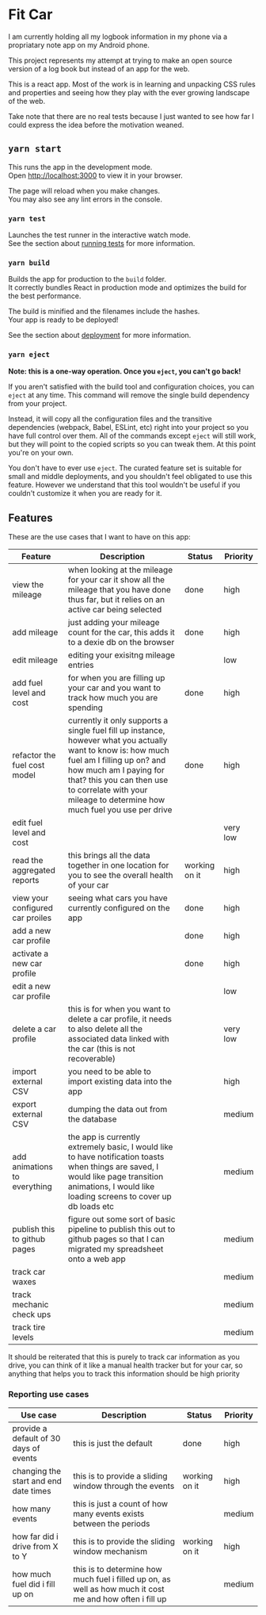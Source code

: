 # Fit Car

I am currently holding all my logbook information in my phone via
a propriatary note app on my Android phone.

This project represents my attempt at trying to make an open source
version of a log book but instead of an app for the web.

This is a react app. Most of the work is in learning and unpacking
CSS rules and properties and seeing how they play with the ever
growing landscape of the web.

Take note that there are no real tests because I just wanted to
see how far I could express the idea before the motivation weaned.

## `yarn start`

This runs the app in the development mode.\
Open [http://localhost:3000](http://localhost:3000) to view it in your browser.

The page will reload when you make changes.\
You may also see any lint errors in the console.

### `yarn test`

Launches the test runner in the interactive watch mode.\
See the section about [running tests](https://facebook.github.io/create-react-app/docs/running-tests) for more information.

### `yarn build`

Builds the app for production to the `build` folder.\
It correctly bundles React in production mode and optimizes the build for the best performance.

The build is minified and the filenames include the hashes.\
Your app is ready to be deployed!

See the section about [deployment](https://facebook.github.io/create-react-app/docs/deployment) for more information.

### `yarn eject`

**Note: this is a one-way operation. Once you `eject`, you can't go back!**

If you aren't satisfied with the build tool and configuration choices, you can `eject` at any time. This command will remove the single build dependency from your project.

Instead, it will copy all the configuration files and the transitive dependencies (webpack, Babel, ESLint, etc) right into your project so you have full control over them. All of the commands except `eject` will still work, but they will point to the copied scripts so you can tweak them. At this point you're on your own.

You don't have to ever use `eject`. The curated feature set is suitable for small and middle deployments, and you shouldn't feel obligated to use this feature. However we understand that this tool wouldn't be useful if you couldn't customize it when you are ready for it.

## Features

These are the use cases that I want to have on this app:

| Feature                          | Description                                                                                                                                                                                                                                                                  | Status        | Priority |
| -------------------------------- | ---------------------------------------------------------------------------------------------------------------------------------------------------------------------------------------------------------------------------------------------------------------------------- | ------------- | -------- |
| view the mileage                 | when looking at the mileage for your car it show all the mileage that you have done thus far, but it relies on an active car being selected                                                                                                                                  | done          | high     |
| add mileage                      | just adding your mileage count for the car, this adds it to a dexie db on the browser                                                                                                                                                                                        | done          | high     |
| edit mileage                     | editing your exisitng mileage entries                                                                                                                                                                                                                                        |               | low      |
| add fuel level and cost          | for when you are filling up your car and you want to track how much you are spending                                                                                                                                                                                         | done          | high     |
| refactor the fuel cost model     | currently it only supports a single fuel fill up instance, however what you actually want to know is: how much fuel am I filling up on? and how much am I paying for that? this you can then use to correlate with your mileage to determine how much fuel you use per drive | done          | high     |
| edit fuel level and cost         |                                                                                                                                                                                                                                                                              |               | very low |
| read the aggregated reports      | this brings all the data together in one location for you to see the overall health of your car                                                                                                                                                                              | working on it | high     |
| view your configured car proiles | seeing what cars you have currently configured on the app                                                                                                                                                                                                                    | done          | high     |
| add a new car profile            |                                                                                                                                                                                                                                                                              | done          | high     |
| activate a new car profile       |                                                                                                                                                                                                                                                                              | done          | high     |
| edit a new car profile           |                                                                                                                                                                                                                                                                              |               | low      |
| delete a car profile             | this is for when you want to delete a car profile, it needs to also delete all the associated data linked with the car (this is not recoverable)                                                                                                                             |               | very low |
| import external CSV              | you need to be able to import existing data into the app                                                                                                                                                                                                                     |               | high     |
| export external CSV              | dumping the data out from the database                                                                                                                                                                                                                                       |               | medium   |
| add animations to everything     | the app is currently extremely basic, I would like to have notification toasts when things are saved, I would like page transition animations, I would like loading screens to cover up db loads etc                                                                         |               | medium   |
| publish this to github pages     | figure out some sort of basic pipeline to publish this out to github pages so that I can migrated my spreadsheet onto a web app                                                                                                                                              |               | medium   |
| track car waxes                  |                                                                                                                                                                                                                                                                              |               | medium   |
| track mechanic check ups         |                                                                                                                                                                                                                                                                              |               | medium   |
| track tire levels                |                                                                                                                                                                                                                                                                              |               | medium   |

It should be reiterated that this is purely to track car information as you drive, you can think of it like a manual health tracker but for your car, so anything that helps you to track this information should be high priority

### Reporting use cases

| Use case                               | Description                                                                                               | Status        | Priority |
| -------------------------------------- | --------------------------------------------------------------------------------------------------------- | ------------- | -------- |
| provide a default of 30 days of events | this is just the default                                                                                  | done          | high     |
| changing the start and end date times  | this is to provide a sliding window through the events                                                    | working on it | high     |
| how many events                        | this is just a count of how many events exists between the periods                                        |               | medium   |
| how far did i drive from X to Y        | this is to provide the sliding window mechanism                                                           | working on it | high     |
| how much fuel did i fill up on         | this is to determine how much fuel i filled up on, as well as how much it cost me and how often i fill up |               | medium   |
